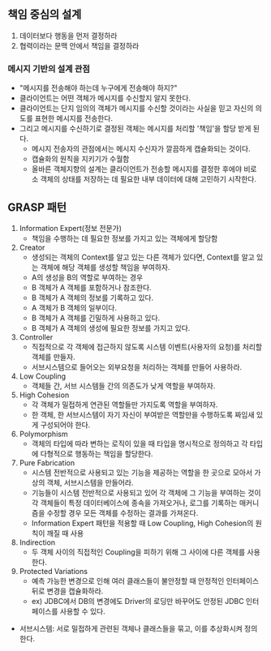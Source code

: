 ## 책임 중심의 설계
1. 데이터보다 행동을 먼저 결정하라
2. 협력이라는 문맥 안에서 책임을 결정하라

### 메시지 기반의 설계 관점
- "메시지를 전송해야 하는데 누구에게 전송해야 하지?"
- 클라이언트는 어떤 객체가 메시지를 수신할지 알지 못한다.
- 클라이언트는 단지 임의의 객체가 메시지를 수신할 것이라는 사실을 믿고 자신의 의도를 표현한 메시지를 전송한다.
- 그리고 메시지를 수신하기로 결정된 객체는 메시지를 처리할 '책임'을 할당 받게 된다.
  - 메시지 전송자의 관점에서는 메시지 수신자가 깔끔하게 캡슐화되는 것이다.
  - 캡슐화의 원칙을 지키기가 수월함
  - 올바른 객체지향의 설계는 클라이언트가 전송할 메시지를 결정한 후에야 비로소 객체의 상태를 저장하는 데 필요한 내부 데이터에 대해 고민하기 시작한다.

## GRASP 패턴
1. Information Expert(정보 전문가)
    - 책임을 수행하는 데 필요한 정보를 가지고 있는 객체에게 할당함
2. Creator
    - 생성되는 객체의 Context를 알고 있는 다른 객체가 있다면, Context를 알고 있는 객체에 해당 객체를 생성할 책임을 부여하자.
    - A의 생성을 B의 역할로 부여하는 경우
    - B 객체가 A 객체를 포함하거나 참조한다.
    - B 객체가 A 객체의 정보를 기록하고 있다.
    - A 객체가 B 객체의 일부이다.
    - B 객체가 A 객체를 긴밀하게 사용하고 있다.
    - B 객체가 A 객체의 생성에 필요한 정보를 가지고 있다.
3. Controller
    - 직접적으로 각 객체에 접근하지 않도록 시스템 이벤트(사용자의 요청)를 처리할 객체를 만들자.
    - 서브시스템으로 들어오는 외부요청을 처리하는 객체를 만들어 사용하라.
4. Low Coupling
    - 객체들 간, 서브 시스템들 간의 의존도가 낮게 역할을 부여하자.
5. High Cohesion
    - 각 객체가 밀접하게 연관된 역할들만 가지도록 역할을 부여하자.
    - 한 객체, 한 서브시스템이 자기 자신이 부여받은 역할만을 수행하도록 짜임새 있게 구성되어야 한다.
6. Polymorphism
    - 객체의 타입에 따라 변하는 로직이 있을 때 타입을 명시적으로 정의하고 각 타입에 다형적으로 행동하는 책임을 할당한다.
7. Pure Fabrication
    - 시스템 전반적으로 사용되고 있는 기능을 제공하는 역할을 한 곳으로 모아서 가상의 객체, 서브시스템을 만들어라.
    - 기능들이 시스템 전반적으로 사용되고 있어 각 객체에 그 기능을 부여하는 것이 각 객체들이 특정 데이터베이스에 종속을 가져오거나, 로그를 기록하는 매커니즘을 수정할 경우 모든 객체를 수정하는 결과를 가져온다.
    - Information Expert 패턴을 적용할 때 Low Coupling, High Cohesion의 원칙이 깨질 때 사용
8. Indirection
    - 두 객체 사이의 직접적인 Coupling을 피하기 위해 그 사이에 다른 객체를 사용한다.
9. Protected Variations
    - 예측 가능한 변경으로 인해 여러 클래스들이 불안정할 때 안정적인 인터페이스 뒤로 변경을 캡슐화하라.
    - ex) JDBC에서 DB의 변경에도 Driver의 로딩만 바꾸어도 안정된 JDBC 인터페이스를 사용할 수 있다.

* 서브시스템: 서로 밀접하게 관련된 객체나 클래스들을 묶고, 이를 추상화시켜 정의한다.
